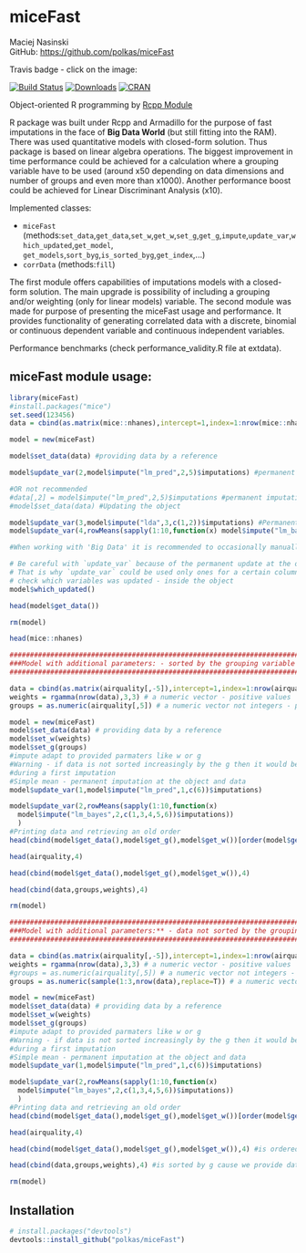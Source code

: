 # miceFast

Maciej Nasinski  
GitHub:  https://github.com/polkas/miceFast

Travis badge - click on the image:

[![Build Status](https://travis-ci.org/Polkas/miceFast.svg?branch=master)](https://travis-ci.org/Polkas/miceFast) 
[![Downloads](http://cranlogs.r-pkg.org/badges/miceFast?color=brightgreen)](http://www.r-pkg.org/pkg/miceFast)
[![CRAN](http://www.r-pkg.org/badges/version/miceFast)](https://cran.r-project.org/package=miceFast)


Object-oriented R programming by [Rcpp Module](http://dirk.eddelbuettel.com/code/rcpp/Rcpp-modules.pdf)

R package was built under Rcpp and Armadillo for the purpose of fast imputations in the face of **Big Data World** (but still fitting into the RAM).
There was used quantitative models with closed-form solution. Thus package is based on linear algebra operations.
The biggest improvement in time performance could be achieved for a calculation where a grouping variable have to be used (around x50 depending on data dimensions and number of groups and even more than x1000).
Another performance boost could be achieved for Linear Discriminant Analysis (x10).

Implemented classes:

- `miceFast` (methods:`set_data`,`get_data`,`set_w`,`get_w`,`set_g`,`get_g`,`impute`,`update_var`,`which_updated`,`get_model`,
                      `get_models`,`sort_byg`,`is_sorted_byg`,`get_index`,...)
- `corrData` (methods:`fill`)

The first module offers capabilities of imputations models with a closed-form solution. The main upgrade is possibility of including a grouping and/or weighting (only for linear models) variable.
The second module was made for purpose of presenting the miceFast usage and performance. It provides functionality of generating correlated data with a discrete, binomial or continuous dependent variable and continuous independent variables.

Performance benchmarks (check performance_validity.R file at extdata).

## miceFast module usage:

```r
library(miceFast)
#install.packages("mice")
set.seed(123456)
data = cbind(as.matrix(mice::nhanes),intercept=1,index=1:nrow(mice::nhanes))

model = new(miceFast)

model$set_data(data) #providing data by a reference

model$update_var(2,model$impute("lm_pred",2,5)$imputations) #permanent imputation at the object and data

#OR not recommended
#data[,2] = model$impute("lm_pred",2,5)$imputations #permanent imputation at data but not the object
#model$set_data(data) #Updating the object

model$update_var(3,model$impute("lda",3,c(1,2))$imputations) #Permanent imputation at the object and data
model$update_var(4,rowMeans(sapply(1:10,function(x) model$impute("lm_bayes",4,c(1,2,3))$imputations)))

#When working with 'Big Data' it is recommended to occasionally manually invoke a garbage collector `gc()`

# Be careful with `update_var` because of the permanent update at the object and data
# That is why `update_var` could be used only ones for a certain column
# check which variables was updated - inside the object
model$which_updated()

head(model$get_data())

rm(model)

head(mice::nhanes)

########################################################################
###Model with additional parameters: - sorted by the grouping variable
########################################################################

data = cbind(as.matrix(airquality[,-5]),intercept=1,index=1:nrow(airquality))
weights = rgamma(nrow(data),3,3) # a numeric vector - positive values
groups = as.numeric(airquality[,5]) # a numeric vector not integers - positive values - sorted increasingly

model = new(miceFast)
model$set_data(data) # providing data by a reference
model$set_w(weights)
model$set_g(groups)
#impute adapt to provided parmaters like w or g
#Warning - if data is not sorted increasingly by the g then it would be done automatically 
#during a first imputation
#Simple mean - permanent imputation at the object and data
model$update_var(1,model$impute("lm_pred",1,c(6))$imputations)

model$update_var(2,rowMeans(sapply(1:10,function(x) 
  model$impute("lm_bayes",2,c(1,3,4,5,6))$imputations))
  )
#Printing data and retrieving an old order
head(cbind(model$get_data(),model$get_g(),model$get_w())[order(model$get_index()),],4)

head(airquality,4)

head(cbind(model$get_data(),model$get_g(),model$get_w()),4)

head(cbind(data,groups,weights),4)

rm(model)

############################################################################
###Model with additional parameters:** - data not sorted by the grouping variable
############################################################################

data = cbind(as.matrix(airquality[,-5]),intercept=1,index=1:nrow(airquality))
weights = rgamma(nrow(data),3,3) # a numeric vector - positive values
#groups = as.numeric(airquality[,5]) # a numeric vector not integers - positive values
groups = as.numeric(sample(1:3,nrow(data),replace=T)) # a numeric vector not integers - positive values

model = new(miceFast)
model$set_data(data) # providing data by a reference
model$set_w(weights)
model$set_g(groups)
#impute adapt to provided parmaters like w or g
#Warning - if data is not sorted increasingly by the g then it would be done automatically 
#during a first imputation
#Simple mean - permanent imputation at the object and data
model$update_var(1,model$impute("lm_pred",1,c(6))$imputations)

model$update_var(2,rowMeans(sapply(1:10,function(x) 
  model$impute("lm_bayes",2,c(1,3,4,5,6))$imputations))
  )
#Printing data and retrieving an old order
head(cbind(model$get_data(),model$get_g(),model$get_w())[order(model$get_index()),],4)

head(airquality,4)

head(cbind(model$get_data(),model$get_g(),model$get_w()),4) #is ordered by g

head(cbind(data,groups,weights),4) #is sorted by g cause we provide data by a reference

rm(model)

```

## Installation

```r
# install.packages("devtools")
devtools::install_github("polkas/miceFast")
```

